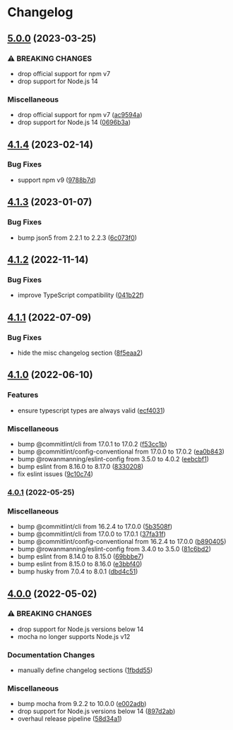 # Changelog

## [5.0.0](https://github.com/rowanmanning/varname/compare/v4.1.4...v5.0.0) (2023-03-25)


### ⚠ BREAKING CHANGES

* drop official support for npm v7
* drop support for Node.js 14

### Miscellaneous

* drop official support for npm v7 ([ac9594a](https://github.com/rowanmanning/varname/commit/ac9594a92e524d8f67e78f21be8a4ea42396be78))
* drop support for Node.js 14 ([0696b3a](https://github.com/rowanmanning/varname/commit/0696b3a84967ef44eaf0433601e6d074588c1bd7))

## [4.1.4](https://github.com/rowanmanning/varname/compare/v4.1.3...v4.1.4) (2023-02-14)


### Bug Fixes

* support npm v9 ([9788b7d](https://github.com/rowanmanning/varname/commit/9788b7d9b49cb352f389cb5c94ad0bb89e9b8366))

## [4.1.3](https://github.com/rowanmanning/varname/compare/v4.1.2...v4.1.3) (2023-01-07)


### Bug Fixes

* bump json5 from 2.2.1 to 2.2.3 ([6c073f0](https://github.com/rowanmanning/varname/commit/6c073f029359bc88fb0fe83fe40a706842e47042))

## [4.1.2](https://github.com/rowanmanning/varname/compare/v4.1.1...v4.1.2) (2022-11-14)


### Bug Fixes

* improve TypeScript compatibility ([041b22f](https://github.com/rowanmanning/varname/commit/041b22f11c5bbe293c4af07acb2be6b4a71cf351))

## [4.1.1](https://github.com/rowanmanning/varname/compare/v4.1.0...v4.1.1) (2022-07-09)


### Bug Fixes

* hide the misc changelog section ([8f5eaa2](https://github.com/rowanmanning/varname/commit/8f5eaa2e1df28c28f074a34208b876a53d02e640))

## [4.1.0](https://github.com/rowanmanning/varname/compare/v4.0.1...v4.1.0) (2022-06-10)


### Features

* ensure typescript types are always valid ([ecf4031](https://github.com/rowanmanning/varname/commit/ecf4031b21ac31f1a8f5d01cb23a7f0c7d08d185))


### Miscellaneous

* bump @commitlint/cli from 17.0.1 to 17.0.2 ([f53cc1b](https://github.com/rowanmanning/varname/commit/f53cc1b1a23acdb1cb47684a777e8b64b84d4568))
* bump @commitlint/config-conventional from 17.0.0 to 17.0.2 ([ea0b843](https://github.com/rowanmanning/varname/commit/ea0b8438100a5aa837fbe61f79f159822520dd4f))
* bump @rowanmanning/eslint-config from 3.5.0 to 4.0.2 ([eebcbf1](https://github.com/rowanmanning/varname/commit/eebcbf1f3b366891e9e001a67299297485ec40cd))
* bump eslint from 8.16.0 to 8.17.0 ([8330208](https://github.com/rowanmanning/varname/commit/8330208c2cc96249d9c9b34675f76ca4a8c9a55a))
* fix eslint issues ([9c10c74](https://github.com/rowanmanning/varname/commit/9c10c742f1d2f208ca0ab96409d04508f3c6cdc5))

### [4.0.1](https://github.com/rowanmanning/varname/compare/v4.0.0...v4.0.1) (2022-05-25)


### Miscellaneous

* bump @commitlint/cli from 16.2.4 to 17.0.0 ([5b3508f](https://github.com/rowanmanning/varname/commit/5b3508f6e9439a5b6464a0d867e9646023df6404))
* bump @commitlint/cli from 17.0.0 to 17.0.1 ([37fa31f](https://github.com/rowanmanning/varname/commit/37fa31fe77c6de093a60dec7da4fbddb53c43b05))
* bump @commitlint/config-conventional from 16.2.4 to 17.0.0 ([b890405](https://github.com/rowanmanning/varname/commit/b890405a5f15ebbb8b21818cea755191881dd4ae))
* bump @rowanmanning/eslint-config from 3.4.0 to 3.5.0 ([81c6bd2](https://github.com/rowanmanning/varname/commit/81c6bd276608b973fe02f4a5de841a3f87be02e3))
* bump eslint from 8.14.0 to 8.15.0 ([69bbbe7](https://github.com/rowanmanning/varname/commit/69bbbe71aab2a01ac2163ec8ba3f3422f6ea5c5b))
* bump eslint from 8.15.0 to 8.16.0 ([e3bbf40](https://github.com/rowanmanning/varname/commit/e3bbf40339b0eedb2e72a347153627b784caf788))
* bump husky from 7.0.4 to 8.0.1 ([dbd4c51](https://github.com/rowanmanning/varname/commit/dbd4c51ec7860c8ec4bb1341291a1dfb619390bd))

## [4.0.0](https://github.com/rowanmanning/varname/compare/v3.1.0...v4.0.0) (2022-05-02)


### ⚠ BREAKING CHANGES

* drop support for Node.js versions below 14
* mocha no longer supports Node.js v12

### Documentation Changes

* manually define changelog sections ([1fbdd55](https://github.com/rowanmanning/varname/commit/1fbdd554fb6b26523e90ec0cc38092e01838e281))


### Miscellaneous

* bump mocha from 9.2.2 to 10.0.0 ([e002adb](https://github.com/rowanmanning/varname/commit/e002adb8333798bfabbf880157ce16194c457192))
* drop support for Node.js versions below 14 ([897d2ab](https://github.com/rowanmanning/varname/commit/897d2ab6ad65939d7fa6316cef58027198330709))
* overhaul release pipeline ([58d34a1](https://github.com/rowanmanning/varname/commit/58d34a1ba023ce15fdf07672efb96ff277d0c6bb))
